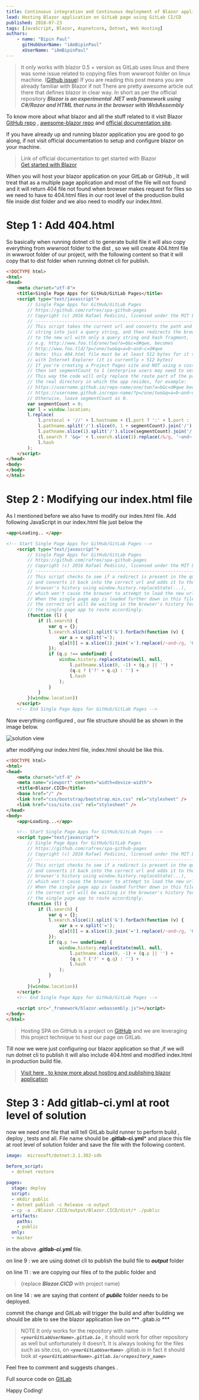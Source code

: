 ```yaml
---
title: Continuous integration and Continuous deployment of Blazor application to GitLab page.
lead: Hosting Blazor application on GitLab page using GitLab CI/CD
published: 2018-07-23
tags: [JavaScript, Blazor, Aspnetcore, Dotnet, Web Hosting]
authors:
    - name: "Bipin Paul"
      gitHubUserName: "iAmBipinPaul"
      xUserName: "iAmBipinPaul"
---
```


> It only works with blazor 0.5 + version as GitLab uses linux and there was some issue related to copying files from wwwroot
> folder on linux machine. ([Github issue](https://github.com/aspnet/Blazor/pull/1018))
> If you are reading this post means you are already familiar with Blazor if not There are pretty awesome article out there that
> defines blazor in clear way. In short as per the official repository 
> ***Blazor is an experimental .NET web framework using C#/Razor and HTML that runs in the browser with WebAssembly***

To know more about what blazor and all the stuff related to it visit Blazor [GitHub repo](https://github.com/aspnet/Blazor) , [awesome-blazor repo](https://github.com/AdrienTorris/awesome-blazor) and [official documentation site](https://blazor.net/).

If you have already up and running blazor application you are good to go along, if not visit official documentation to setup and configure blazor on your machine.

> Link of official documentation to get started with Blazor\
> [Get started with Blazor](https://blazor.net/)

When you will host your blazor application on your GitLab or GitHub , It will treat that as a multiple page application and most of the file will not found and it will return 404 file not found when browser makes request for files so we need to have to 404.html files in our root level of the production build file inside dist folder and we also need to modify our index.html.

# Step 1 : Add 404.html

So basically when running dotnet cli to generate build file it will also copy everything from wwwroot folder to the dist , so we will create 404.html file in wwwroot folder of our project, with the following content so that it will copy that to dist folder when running dotnet cli for publish.

```html
<!DOCTYPE html>
<html>
<head>
    <meta charset="utf-8">
    <title>Single Page Apps for GitHub/GitLab Pages</title>
    <script type="text/javascript">
        // Single Page Apps for GitHub/GitLab Pages
        // https://github.com/rafrex/spa-github-pages
        // Copyright (c) 2016 Rafael Pedicini, licensed under the MIT License
        // ----------------------------------------------------------------------
        // This script takes the current url and converts the path and query
        // string into just a query string, and then redirects the browser
        // to the new url with only a query string and hash fragment,
        // e.g. http://www.foo.tld/one/two?a=b&c=d#qwe, becomes
        // http://www.foo.tld/?p=/one/two&q=a=b~and~c=d#qwe
        // Note: this 404.html file must be at least 512 bytes for it to work
        // with Internet Explorer (it is currently > 512 bytes)
        // If you're creating a Project Pages site and NOT using a custom domain,
        // then set segmentCount to 1 (enterprise users may need to set it to > 1).
        // This way the code will only replace the route part of the path, and not
        // the real directory in which the app resides, for example:
        // https://username.github.io/repo-name/one/two?a=b&c=d#qwe becomes
        // https://username.github.io/repo-name/?p=/one/two&q=a=b~and~c=d#qwe
        // Otherwise, leave segmentCount as 0.
        var segmentCount = 0;
        var l = window.location;
        l.replace(
            l.protocol + '//' + l.hostname + (l.port ? ':' + l.port : '') +
            l.pathname.split('/').slice(0, 1 + segmentCount).join('/') + '/?p=/' +
            l.pathname.slice(1).split('/').slice(segmentCount).join('/').replace(/&/g, '~and~') +
            (l.search ? '&q=' + l.search.slice(1).replace(/&/g, '~and~') : '') +
            l.hash
        );
    </script>
</head>
<body>
</body>
</html>
```
# Step 2 : Modifying our index.html file

As I mentioned before we also have to modify our index.html file. Add following JavaScript in our index.html file just below the

```html
<app>Loading.. </app>
```

```html
<!-- Start Single Page Apps for GitHub/GitLab Pages -->
    <script type="text/javascript">
        // Single Page Apps for GitHub/GitLab Pages
        // https://github.com/rafrex/spa-github-pages
        // Copyright (c) 2016 Rafael Pedicini, licensed under the MIT License
        // ----------------------------------------------------------------------
        // This script checks to see if a redirect is present in the query string
        // and converts it back into the correct url and adds it to the
        // browser's history using window.history.replaceState(...),
        // which won't cause the browser to attempt to load the new url.
        // When the single page app is loaded further down in this file,
        // the correct url will be waiting in the browser's history for
        // the single page app to route accordingly.
        (function (l) {
            if (l.search) {
                var q = {};
                l.search.slice(1).split('&').forEach(function (v) {
                    var a = v.split('=');
                    q[a[0]] = a.slice(1).join('=').replace(/~and~/g, '&');
                });
                if (q.p !== undefined) {
                    window.history.replaceState(null, null,
                        l.pathname.slice(0, -1) + (q.p || '') +
                        (q.q ? ('?' + q.q) : '') +
                        l.hash
                    );
                }
            }
        }(window.location))
    </script>
    <!-- End Single Page Apps for GitHub/GitLab Pages -->
```

Now everything configured , our file structure should be as shown in the image below.

![solution view](media/solution-view.png)

after modifying our index.html file, index.html should be like this.

```html
<!DOCTYPE html>
<html>
<head>
    <meta charset="utf-8" />
    <meta name="viewport" content="width=device-width">
    <title>Blazor.CICD</title>
    <base href="/" />
    <link href="css/bootstrap/bootstrap.min.css" rel="stylesheet" />
    <link href="css/site.css" rel="stylesheet" />
</head>
<body>
    <app>Loading...</app>

    <!-- Start Single Page Apps for GitHub/GitLab Pages -->
    <script type="text/javascript">
        // Single Page Apps for GitHub/GitLab Pages
        // https://github.com/rafrex/spa-github-pages
        // Copyright (c) 2016 Rafael Pedicini, licensed under the MIT License
        // ----------------------------------------------------------------------
        // This script checks to see if a redirect is present in the query string
        // and converts it back into the correct url and adds it to the
        // browser's history using window.history.replaceState(...),
        // which won't cause the browser to attempt to load the new url.
        // When the single page app is loaded further down in this file,
        // the correct url will be waiting in the browser's history for
        // the single page app to route accordingly.
        (function (l) {
            if (l.search) {
                var q = {};
                l.search.slice(1).split('&').forEach(function (v) {
                    var a = v.split('=');
                    q[a[0]] = a.slice(1).join('=').replace(/~and~/g, '&');
                });
                if (q.p !== undefined) {
                    window.history.replaceState(null, null,
                        l.pathname.slice(0, -1) + (q.p || '') +
                        (q.q ? ('?' + q.q) : '') +
                        l.hash
                    );
                }
            }
        }(window.location))
    </script>
    <!-- End Single Page Apps for GitHub/GitLab Pages -->
    
    <script src="_framework/blazor.webassembly.js"></script>
</body>
</html>
```
> Hosting SPA on GitHub is a project on [GitHub](https://github.com/rafrex/spa-github-pages) and we are leveraging this project technique to host our page on GitLab.

Till now we were just configuring our blazor application so that ,if we will run dotnet cli to publish it will also include 404.html and modified index.html in production build file.

> [Visit here , to know more about hosting and publishing blazor application](https://blazor.net/docs/host-and-deploy/index.html)

# Step 3 : Add gitlab-ci.yml at root level of solution

now we need one file that will tell GitLab build runner to perform build , deploy , tests and all. File name should be **.gitlab-ci.yml*** and place this file at root level of solution folder and save the file with the following content.

```yml
image:  microsoft/dotnet:2.1.302-sdk

before_script:
  - dotnet restore
  
pages:
  stage: deploy
  script:
  - mkdir public
  - dotnet publish -c Release -o output
  - cp -a ./Blazor.CICD/output/Blazor.CICD/dist/* ./public
  artifacts:
    paths:
    - public
  only:
  - master
```

in the above ***.gitlab-ci.yml*** file.

on line 9 : we are using dotnet cli to publish the build file to ***output*** folder

on line 11 : we are copying our files of to the public folder and
> (replace ***Blazor.CICD*** with project name)

on line 14 : we are saying that content of ***public*** folder needs to be deployed.

commit the change and GitLab will trigger the build and after building we should be able to see the blazor application live on 
*** <yourGitLabUserName>.gitab.io ***

> NOTE
> It only works for the repository with name ***`<yourGitLabUserName>.gitlab.io`*** , it should work for other repository as well but 
> unfortunately it doesn’t. It is always looking for the files such as site.css, on ***`<yourGitLabUserName>`*** .gitlab.io in fact it should 
> look at ***`<yourGitLabUserName>.gitlab.io/<repository_name>`***

Feel free to comment and suggests changes .

Full source code on [GitLab](https://gitlab.com/iAmBipinPaul/Blazor.CICD)

Happy Coding!
